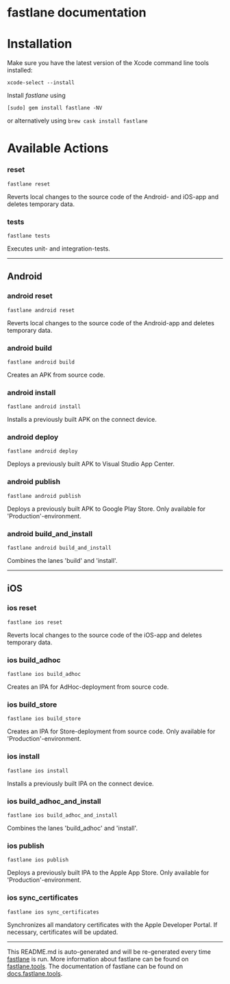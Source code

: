 fastlane documentation
================
# Installation

Make sure you have the latest version of the Xcode command line tools installed:

```
xcode-select --install
```

Install _fastlane_ using
```
[sudo] gem install fastlane -NV
```
or alternatively using `brew cask install fastlane`

# Available Actions
### reset
```
fastlane reset
```
Reverts local changes to the source code of the Android- and iOS-app and deletes temporary data.
### tests
```
fastlane tests
```
Executes unit- and integration-tests.

----

## Android
### android reset
```
fastlane android reset
```
Reverts local changes to the source code of the Android-app and deletes temporary data.
### android build
```
fastlane android build
```
Creates an APK from source code.
### android install
```
fastlane android install
```
Installs a previously built APK on the connect device.
### android deploy
```
fastlane android deploy
```
Deploys a previously built APK to Visual Studio App Center.
### android publish
```
fastlane android publish
```
Deploys a previously built APK to Google Play Store. Only available for 'Production'-environment.
### android build_and_install
```
fastlane android build_and_install
```
Combines the lanes 'build' and 'install'.

----

## iOS
### ios reset
```
fastlane ios reset
```
Reverts local changes to the source code of the iOS-app and deletes temporary data.
### ios build_adhoc
```
fastlane ios build_adhoc
```
Creates an IPA for AdHoc-deployment from source code.
### ios build_store
```
fastlane ios build_store
```
Creates an IPA for Store-deployment from source code. Only available for 'Production'-environment.
### ios install
```
fastlane ios install
```
Installs a previously built IPA on the connect device.
### ios build_adhoc_and_install
```
fastlane ios build_adhoc_and_install
```
Combines the lanes 'build_adhoc' and 'install'.
### ios publish
```
fastlane ios publish
```
Deploys a previously built IPA to the Apple App Store. Only available for 'Production'-environment.
### ios sync_certificates
```
fastlane ios sync_certificates
```
Synchronizes all mandatory certificates with the Apple Developer Portal. If necessary, certificates will be updated.

----

This README.md is auto-generated and will be re-generated every time [fastlane](https://fastlane.tools) is run.
More information about fastlane can be found on [fastlane.tools](https://fastlane.tools).
The documentation of fastlane can be found on [docs.fastlane.tools](https://docs.fastlane.tools).
